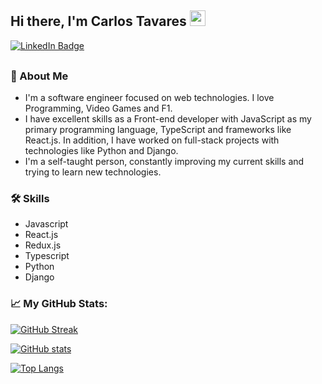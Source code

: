 ## <span>Hi there, I'm Carlos Tavares <img src="https://media.giphy.com/media/hvRJCLFzcasrR4ia7z/giphy.gif" width="25"> </span>

<div id="badges" style="margin-bottom: 30px">
  <a href="https://www.linkedin.com/in/tavares-carlos/">
    <img src="https://img.shields.io/badge/LinkedIn-blue?style=for-the-badge&logo=linkedin&logoColor=white" alt="LinkedIn Badge"/>
  </a>
</div>

### 👀 About Me
- I'm a software engineer focused on web technologies. I love Programming, Video Games and F1.
- I have excellent skills as a Front-end developer with JavaScript as my primary programming language, TypeScript and frameworks like React.js. In addition, I have worked on full-stack projects with technologies like Python and Django.
- I'm a self-taught person, constantly improving my current skills and trying to learn new technologies.

### 🛠 Skills
- Javascript
- React.js
- Redux.js
- Typescript
- Python
- Django

### 📈 My GitHub Stats:

[![GitHub Streak](https://github-readme-streak-stats.herokuapp.com?user=daksen&theme=dark)](https://git.io/streak-stats)

[![GitHub stats](https://github-readme-stats.vercel.app/api?username=daksen&theme=dark)](https://github.com/anuraghazra/github-readme-stats)

[![Top Langs](https://github-readme-stats.vercel.app/api/top-langs/?username=daksen&theme=dark)](https://github.com/anuraghazra/github-readme-stats)
